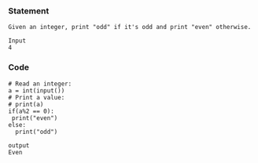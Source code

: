 ### Statement
~~~
Given an integer, print "odd" if it's odd and print "even" otherwise.
~~~
~~~
Input
4
~~~
### Code
~~~
# Read an integer:
a = int(input())
# Print a value:
# print(a)
if(a%2 == 0):
 print("even")
else:
  print("odd")
  ~~~
  ~~~
output
Even
~~~

